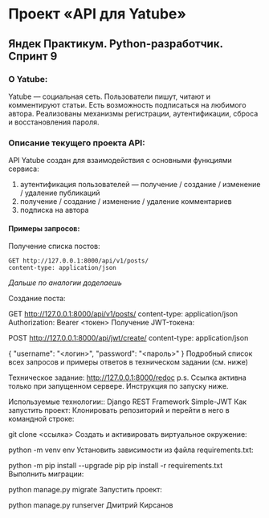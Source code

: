 # Проект «API для Yatube»

## Яндек Практикум. Python-разработчик. Спринт 9

### О Yatube:
Yatube — социальная сеть. Пользователи пишут, читают и комментируют статьи. Есть возможность подписаться на любимого автора. Реализованы механизмы регистрации, аутентификации, сброса и восстановления пароля.

### Описание текущего проекта API:
API Yatube создан для взаимодействия с основными функциями сервиса:

1. аутентификация пользователей — получение / создание / изменение / удаление публикаций
1. получение / создание / изменение / удаление комментариев
1. подписка на автора

#### Примеры запросов:
Получение списка постов:
```
GET http://127.0.0.1:8000/api/v1/posts/
content-type: application/json
```


*Дальше по аналогии доделаешь*


Создание поста:

GET http://127.0.0.1:8000/api/v1/posts/
content-type: application/json
Authorization: Bearer <токен>
Получение JWT-токена:

POST http://127.0.0.1:8000/api/jwt/create/
content-type: application/json

{
    "username": "<логин>",
    "password": "<пароль>"
}
Подробный список всех запросов и примеры ответов в техническом задании (см. ниже)

Техническое задание:
http://127.0.0.1:8000/redoc
p.s. Ссылка активна только при запущенном сервере. Инструкция по запуску ниже.

Используемые технологии::
Django REST Framework
Simple-JWT
Как запустить проект:
Клонировать репозиторий и перейти в него в командной строке:

git clone <ссылка>
Cоздать и активировать виртуальное окружение:

python -m venv env
Установить зависимости из файла requirements.txt:

python -m pip install --upgrade pip
pip install -r requirements.txt
Выполнить миграции:

python manage.py migrate
Запустить проект:

python manage.py runserver
Дмитрий Кирсанов
